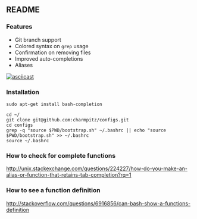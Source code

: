 ## README

### Features
- Git branch support
- Colored syntax on `grep` usage
- Confirmation on removing files
- Improved auto-completions
- Aliases

[![asciicast](https://asciinema.org/a/95sGrF5IS1dxNQqxMYJ0wUzk4.svg)](https://asciinema.org/a/95sGrF5IS1dxNQqxMYJ0wUzk4)

### Installation
```
sudo apt-get install bash-completion

cd ~/
git clone git@github.com:charmpitz/configs.git
cd configs
grep -q "source $PWD/bootstrap.sh" ~/.bashrc || echo "source $PWD/bootstrap.sh" >> ~/.bashrc
source ~/.bashrc
```


### How to check for complete functions
http://unix.stackexchange.com/questions/224227/how-do-you-make-an-alias-or-function-that-retains-tab-completion?rq=1

### How to see a function definition
http://stackoverflow.com/questions/6916856/can-bash-show-a-functions-definition
